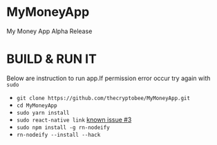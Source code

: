# MyMoneyApp
My Money App Alpha Release
# BUILD & RUN IT
Below are instruction to run app.If permission error occur try again with `sudo`
* `git clone https://github.com/thecryptobee/MyMoneyApp.git`<br>
* `cd MyMoneyApp`<br>
* `sudo yarn install`<br>
* `sudo react-native link` [known issue #3](https://github.com/thecryptobee/MyMoneyApp/issues/3)<br>  
* `sudo npm install -g rn-nodeify`<br>
* `rn-nodeify --install --hack`<br>
